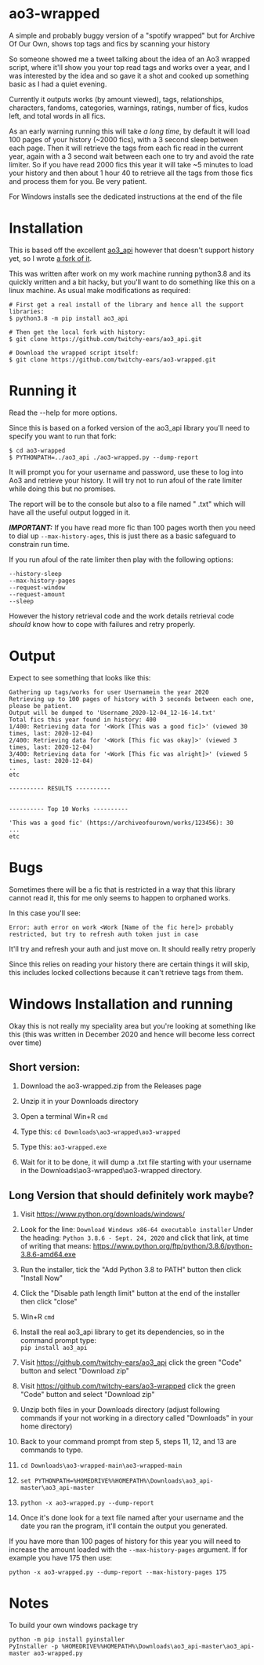 # ao3-wrapped
A simple and probably buggy version of a "spotify wrapped" but for Archive Of Our Own, shows top tags and fics by scanning your history

So someone showed me a tweet talking about the idea of an Ao3 wrapped script, where it'll show you your top read tags and works over a year, and I was interested by the idea and so gave it a shot and cooked up something basic as I had a quiet evening.

Currently it outputs works (by amount viewed), tags, relationships, characters, fandoms, categories, warnings, ratings, number of fics, kudos left, and total words in all fics.

As an early warning running this will take *a long time*, by default it will load 100 pages of your history (~2000 fics), with a 3 second sleep between each page.  Then it will retrieve the tags from each fic read in the current year, again with a 3 second wait between each one to try and avoid the rate limiter.  So if you have read 2000 fics this year it will take ~5 minutes to load your history and then about 1 hour 40 to retrieve all the tags from those fics and process them for you.  Be very patient.

For Windows installs see the dedicated instructions at the end of the file

# Installation

This is based off the excellent [ao3_api](https://github.com/ArmindoFlores/ao3_api) however that doesn't support history yet, so I wrote [a fork of it](https://github.com/twitchy-ears/ao3_api).

This was written after work on my work machine running python3.8 and its quickly written and a bit hacky, but you'll want to do something like this on a linux machine.  As usual make modifications as required:

```
# First get a real install of the library and hence all the support libraries:
$ python3.8 -m pip install ao3_api

# Then get the local fork with history:
$ git clone https://github.com/twitchy-ears/ao3_api.git

# Download the wrapped script itself:
$ git clone https://github.com/twitchy-ears/ao3-wrapped.git
```

# Running it

Read the --help for more options.

Since this is based on a forked version of the ao3_api library you'll need to specify you want to run that fork:

```
$ cd ao3-wrapped
$ PYTHONPATH=../ao3_api ./ao3-wrapped.py --dump-report
```

It will prompt you for your username and password, use these to log into Ao3 and retrieve your history.  It will try not to run afoul of the rate limiter while doing this but no promises.

The report will be to the console but also to a file named "<Username> <datetime>.txt" which will have all the useful output logged in it.

***IMPORTANT:*** If you have read more fic than 100 pages worth then you need to dial up ```--max-history-ages```, this is just there as a basic safeguard to constrain run time.

If you run afoul of the rate limiter then play with the following options:
```
--history-sleep
--max-history-pages
--request-window
--request-amount
--sleep
```

However the history retrieval code and the work details retrieval code *should* know how to cope with failures and retry properly.

# Output

Expect to see something that looks like this:

```
Gathering up tags/works for user Usernamein the year 2020
Retrieving up to 100 pages of history with 3 seconds between each one, please be patient.
Output will be dumped to 'Username_2020-12-04_12-16-14.txt'
Total fics this year found in history: 400
1/400: Retrieving data for '<Work [This was a good fic]>' (viewed 30 times, last: 2020-12-04)
2/400: Retrieving data for '<Work [This fic was okay]>' (viewed 3 times, last: 2020-12-04)
3/400: Retrieving data for '<Work [This fic was alright]>' (viewed 5 times, last: 2020-12-04)
..
etc

---------- RESULTS ----------


---------- Top 10 Works ----------

'This was a good fic' (https://archiveofourown/works/123456): 30
...
etc
```

# Bugs

Sometimes there will be a fic that is restricted in a way that this library cannot read it, this for me only seems to happen to orphaned works.

In this case you'll see:

```
Error: auth error on work <Work [Name of the fic here]> probably restricted, but try to refresh auth token just in case
```

It'll try and refresh your auth and just move on.  It should really retry properly

Since this relies on reading your history there are certain things it will skip, this includes locked collections because it can't retrieve tags from them.


# Windows Installation and running

Okay this is not really my speciality area but you're looking at something
like this (this was written in December 2020 and hence will become less correct over time)

## Short version:

1. Download the ao3-wrapped.zip from the Releases page

2. Unzip it in your Downloads directory

3. Open a terminal Win+R ```cmd```

4. Type this: ```cd Downloads\ao3-wrapped\ao3-wrapped```

5. Type this: ```ao3-wrapped.exe```

6. Wait for it to be done, it will dump a .txt file starting with your username in the Downloads\ao3-wrapped\ao3-wrapped directory.

## Long Version that should definitely work maybe?

1. Visit https://www.python.org/downloads/windows/

2. Look for the line: ```Download Windows x86-64 executable installer``` Under the heading: ```Python 3.8.6 - Sept. 24, 2020``` and click that link, at time of writing that means: https://www.python.org/ftp/python/3.8.6/python-3.8.6-amd64.exe

3. Run the installer, tick the "Add Python 3.8 to PATH" button then click "Install Now"

4. Click the "Disable path length limit" button at the end of the installer then click "close"

5. Win+R ```cmd```

6. Install the real ao3_api library to get its dependencies, so in the command prompt type:    
```pip install ao3_api```

7. Visit https://github.com/twitchy-ears/ao3_api click the green "Code" button and select "Download zip"

8. Visit https://github.com/twitchy-ears/ao3-wrapped click the green "Code" button and select "Download zip"

9. Unzip both files in your Downloads directory (adjust following commands if your not working in a directory called "Downloads" in your home directory)

10. Back to your command prompt from step 5, steps 11, 12, and 13 are commands to type.

11. ```cd Downloads\ao3-wrapped-main\ao3-wrapped-main```

12. ```set PYTHONPATH=%HOMEDRIVE%%HOMEPATH%\Downloads\ao3_api-master\ao3_api-master```

13. ```python -x ao3-wrapped.py --dump-report```

14. Once it's done look for a text file named after your username and the date you ran the program, it'll contain the output you generated.

If you have more than 100 pages of history for this year you will need to increase the amount loaded with the ```--max-history-pages``` argument.  If for example you have 175 then use:

```python -x ao3-wrapped.py --dump-report --max-history-pages 175```

# Notes

To build your own windows package try
```
python -m pip install pyinstaller
PyInstaller -p %HOMEDRIVE%%HOMEPATH%\Downloads\ao3_api-master\ao3_api-master ao3-wrapped.py
```
